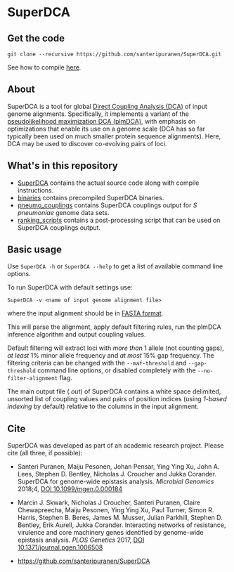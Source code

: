 # SuperDCA

## Get the code
```
git clone --recursive https://github.com/santeripuranen/SuperDCA.git
```
See how to compile [here](SuperDCA/README.md#building-superdca).

## About

SuperDCA is a tool for global [Direct Coupling Analysis (DCA)](https://en.wikipedia.org/wiki/Direct_coupling_analysis) of input genome alignments. Specifically, it implements a variant of the [pseudolikelihood maximization DCA (plmDCA)](https://doi.org/10.1016/j.jcp.2014.07.024), with emphasis on optimizations that enable its use on a genome scale (DCA has so far typically been used on much smaller protein sequence alignments). Here, DCA may be used to discover co-evolving pairs of loci. 

## What's in this repository

* [SuperDCA](SuperDCA) contains the actual source code along with compile instructions.
* [binaries](binaries) contains precompiled SuperDCA binaries.
* [pneumo_couplings](pneumo_couplings) contains SuperDCA couplings output for *S pneumoniae* genome data sets.
* [ranking_scripts](ranking_scripts) contains a post-processing script that can be used on SuperDCA couplings output.

## Basic usage

Use `SuperDCA -h` or `SuperDCA --help` to get a list of available command line options.

To run SuperDCA with default settings use:
```
SuperDCA -v <name of input genome alignment file>
```
where the input alignment should be in [FASTA format](https://en.wikipedia.org/wiki/FASTA_format).

This will parse the alignment, apply default filtering rules, run the plmDCA inference algorithm and output coupling values.

Default filtering will extract loci with *more than* 1 allele (not counting gaps), *at least* 1% minor allele frequency and *at most* 15% gap frequency. The filtering criteria can be changed with the `--maf-threshold` and `--gap-threshold` command line options, or disabled completely with the `--no-filter-alignment` flag.

The main output file (*.out*) of SuperDCA contains a white space delimited, unsorted list of coupling values and pairs of position indices (using *1-based indexing* by default) relative to the columns in the input alignment.

## Cite

SuperDCA was developed as part of an academic research project. Please cite (all three, if possible):

* Santeri Puranen, Maiju Pesonen, Johan Pensar, Ying Ying Xu, John A. Lees, Stephen D. Bentley, Nicholas J. Croucher and Jukka Corander. SuperDCA for genome-wide epistasis analysis. *Microbial Genomics* 2018;4, [DOI 10.1099/mgen.0.000184](https://doi.org/10.1099/mgen.0.000184)

* Marcin J. Skwark, Nicholas J Croucher, Santeri Puranen, Claire Chewapreecha, Maiju Pesonen, Ying Ying Xu, Paul Turner, Simon R. Harris, Stephen B. Beres, James M. Musser, Julian Parkhill, Stephen D. Bentley, Erik Aurell, Jukka Corander. Interacting networks of resistance, virulence and core machinery genes identified by genome-wide epistasis analysis. *PLOS Genetics* 2017, [DOI 10.1371/journal.pgen.1006508](https://doi.org/10.1371/journal.pgen.1006508)

* https://github.com/santeripuranen/SuperDCA

